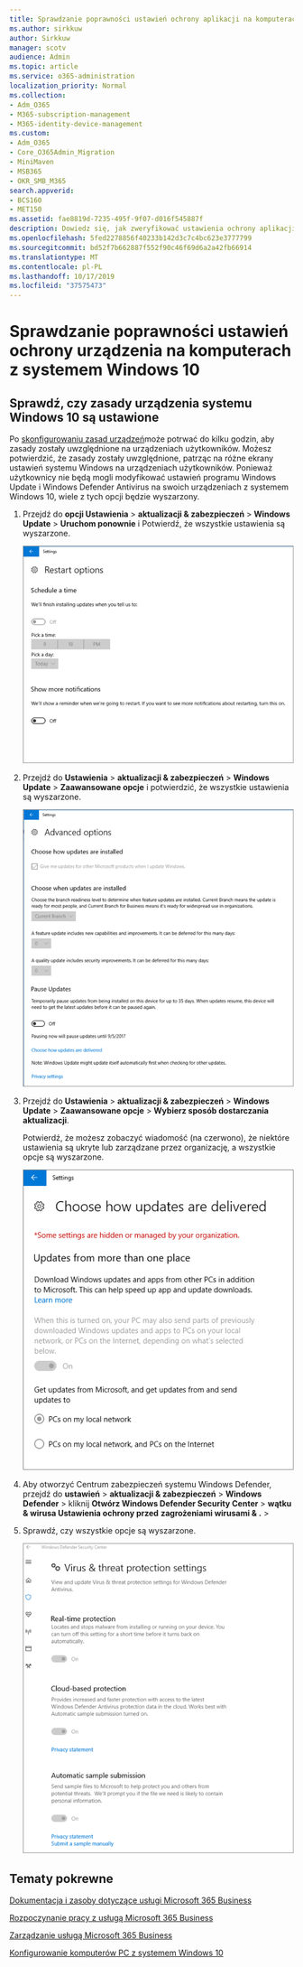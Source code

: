 ```yaml
---
title: Sprawdzanie poprawności ustawień ochrony aplikacji na komputerach z systemem Windows 10
ms.author: sirkkuw
author: Sirkkuw
manager: scotv
audience: Admin
ms.topic: article
ms.service: o365-administration
localization_priority: Normal
ms.collection:
- Adm_O365
- M365-subscription-management
- M365-identity-device-management
ms.custom:
- Adm_O365
- Core_O365Admin_Migration
- MiniMaven
- MSB365
- OKR_SMB_M365
search.appverid:
- BCS160
- MET150
ms.assetid: fae8819d-7235-495f-9f07-d016f545887f
description: Dowiedz się, jak zweryfikować ustawienia ochrony aplikacji biznesowych firmy Microsoft 365 w urządzeniach z systemem Windows 10.
ms.openlocfilehash: 5fed2278856f40233b142d3c7c4bc623e3777799
ms.sourcegitcommit: bd52f7b662887f552f90c46f69d6a2a42fb66914
ms.translationtype: MT
ms.contentlocale: pl-PL
ms.lasthandoff: 10/17/2019
ms.locfileid: "37575473"
---
```

# <a name="validate-device-protection-settings-on-windows-10-pcs"></a>Sprawdzanie poprawności ustawień ochrony urządzenia na komputerach z systemem Windows 10

## <a name="verify-that-windows-10-device-policies-are-set"></a>Sprawdź, czy zasady urządzenia systemu Windows 10 są ustawione

Po [skonfigurowaniu zasad urządzeń](protection-settings-for-windows-10-pcs.md)może potrwać do kilku godzin, aby zasady zostały uwzględnione na urządzeniach użytkowników. Możesz potwierdzić, że zasady zostały uwzględnione, patrząc na różne ekrany ustawień systemu Windows na urządzeniach użytkowników. Ponieważ użytkownicy nie będą mogli modyfikować ustawień programu Windows Update i Windows Defender Antivirus na swoich urządzeniach z systemem Windows 10, wiele z tych opcji będzie wyszarzony.
  
1. Przejdź do **opcji Ustawienia** \> **aktualizacji &amp; zabezpieczeń** \> **Windows Update** \> **Uruchom ponownie** i Potwierdź, że wszystkie ustawienia są wyszarzone. 
    
    ![Wszystkie opcje ponownego uruchomienia są wyszarzone.](media/31308da9-18b0-47c5-bbf6-d5fa6747c376.png)
  
2. Przejdź do **Ustawienia** \> **aktualizacji &amp; zabezpieczeń** \> **Windows Update** \> **Zaawansowane opcje** i potwierdzić, że wszystkie ustawienia są wyszarzone. 
    
    ![Opcje aktualizacji zaawansowanych systemu Windows są wszystkie wyszarzone.](media/049cf281-d503-4be9-898b-c0a3286c7fc2.png)
  
3. Przejdź do **Ustawienia** \> **aktualizacji &amp; zabezpieczeń** \> **Windows Update** \> **Zaawansowane opcje** \> **Wybierz sposób dostarczania aktualizacji**.
    
    Potwierdź, że możesz zobaczyć wiadomość (na czerwono), że niektóre ustawienia są ukryte lub zarządzane przez organizację, a wszystkie opcje są wyszarzone.
    
    ![Wybierz sposób dostarczania aktualizacji strony wskazuje, że ustawienia są ukryte lub zarządzane przez organizację.](media/6b3e37c5-da41-4afd-9983-b4f406216b59.png)
  
4. Aby otworzyć Centrum zabezpieczeń systemu Windows Defender, przejdź do **ustawień** \> **aktualizacji &amp; zabezpieczeń** \> **Windows Defender** \> kliknij **Otwórz Windows Defender Security Center** \> **wątku &amp; wirusa Ustawienia ochrony przed** **zagrożeniami wirusami &amp; .** \> 
    
5. Sprawdź, czy wszystkie opcje są wyszarzone. 
    
    ![Ustawienia ochrony przed wirusami i zagrożeniami są wyszarzone.](media/9ca68d40-a5d9-49d7-92a4-c581688b5926.png)
  
## <a name="related-topics"></a>Tematy pokrewne

[Dokumentacja i zasoby dotyczące usługi Microsoft 365 Business](https://go.microsoft.com/fwlink/p/?linkid=853701)
  
[Rozpoczynanie pracy z usługą Microsoft 365 Business](microsoft-365-business-overview.md)
  
[Zarządzanie usługą Microsoft 365 Business](manage.md)
  
[Konfigurowanie komputerów PC z systemem Windows 10](protection-settings-for-windows-10-pcs.md)
  

